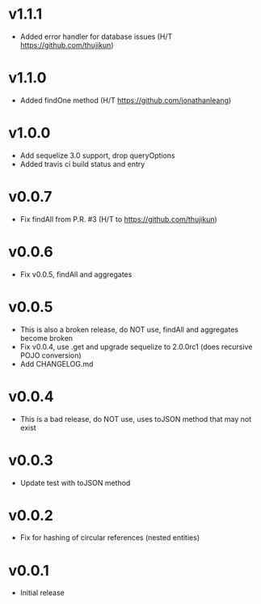 # v1.1.1 #
- Added error handler for database issues (H/T https://github.com/thujikun)

# v1.1.0 #
- Added findOne method (H/T https://github.com/jonathanleang)

# v1.0.0 #
- Add sequelize 3.0 support, drop queryOptions
- Added travis ci build status and entry

# v0.0.7 #
- Fix findAll from P.R. #3 (H/T to https://github.com/thujikun)

# v0.0.6 #
- Fix v0.0.5, findAll and aggregates

# v0.0.5 #
- This is also a broken release, do NOT use, findAll and aggregates become broken
- Fix v0.0.4, use .get and upgrade sequelize to 2.0.0rc1 (does recursive POJO conversion)
- Add CHANGELOG.md

# v0.0.4 #
- This is a bad release, do NOT use, uses toJSON method that may not exist

# v0.0.3 #
- Update test with toJSON method

# v0.0.2 #
- Fix for hashing of circular references (nested entities)

# v0.0.1 #
- Initial release
